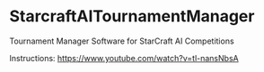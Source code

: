 # StarcraftAITournamentManager
Tournament Manager Software for StarCraft AI Competitions

Instructions: https://www.youtube.com/watch?v=tl-nansNbsA